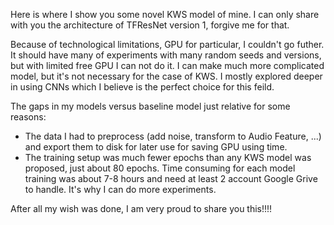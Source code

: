 Here is where I show you some novel KWS model of mine. I can only share with you the architecture of TFResNet version 1, forgive me for that.

Because of technological limitations, GPU for particular, I couldn't go futher. It should have many of experiments with many random seeds and versions, but with limited free GPU I can not do it.
I can make much more complicated model, but it's not necessary for the case of KWS. I mostly explored deeper in using CNNs which I believe is the perfect choice for this feild.

The gaps in my models versus baseline model just relative for some reasons:
- The data I had to preprocess (add noise, transform to Audio Feature, ...) and export them to disk for later use for saving GPU using time.
- The training setup was much fewer epochs than any KWS model was proposed, just about 80 epochs. Time consuming for each model training was about 7-8 hours and need at least 2 account Google Grive to handle. It's why I can do more experiments.

After all my wish was done, I am very proud to share you this!!!!
